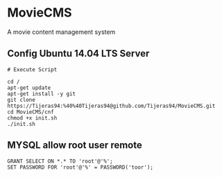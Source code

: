 # MovieCMS
A movie content management system


## Config Ubuntu 14.04 LTS Server 

``` 
# Execute Script

cd /
apt-get update
apt-get install -y git 
git clone https://Tijeras94:%40%40Tijeras94@github.com/Tijeras94/MovieCMS.git
cd MovieCMS/cnf
chmod +x init.sh
./init.sh

```
## MYSQL allow root user remote
```
GRANT SELECT ON *.* TO 'root'@'%';
SET PASSWORD FOR 'root'@'%' = PASSWORD('toor');

```
